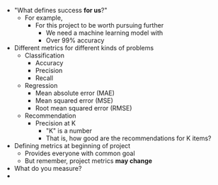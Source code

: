 - "What defines success **for us**?"
	- For example,
		- For this project to be worth pursuing further
			- We need a machine learning model with 
			- Over 99% accuracy
- Different metrics for different kinds of problems
	- Classification
		- Accuracy
		- Precision
		- Recall
	- Regression
		- Mean absolute error (MAE)
		- Mean squared error (MSE)
		- Root mean squared error (RMSE)
	- Recommendation
		- Precision at K
			- "K" is a number
			- That is, how good are the recommendations for K items?
- Defining metrics at beginning of project
	- Provides everyone with common goal
	- But remember, project metrics **may change**
- What do you measure?
- 
